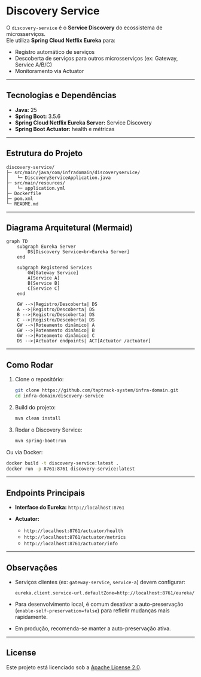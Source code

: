 # Discovery Service

O `discovery-service` é o **Service Discovery** do ecossistema de microsserviços.  
Ele utiliza **Spring Cloud Netflix Eureka** para:

- Registro automático de serviços
- Descoberta de serviços para outros microsserviços (ex: Gateway, Service A/B/C)
- Monitoramento via Actuator

---

## Tecnologias e Dependências

- **Java:** 25
- **Spring Boot:** 3.5.6
- **Spring Cloud Netflix Eureka Server:** Service Discovery
- **Spring Boot Actuator:** health e métricas

---

## Estrutura do Projeto

```
discovery-service/
├─ src/main/java/com/infradomain/discoveryservice/
│   └─ DiscoveryServiceApplication.java
├─ src/main/resources/
│   └─ application.yml
├─ Dockerfile
├─ pom.xml
└─ README.md
```

---

## Diagrama Arquitetural (Mermaid)

```mermaid
graph TD
    subgraph Eureka Server
        DS[Discovery Service<br>Eureka Server]
    end

    subgraph Registered Services
        GW[Gateway Service]
        A[Service A]
        B[Service B]
        C[Service C]
    end

    GW -->|Registro/Descoberta| DS
    A -->|Registro/Descoberta| DS
    B -->|Registro/Descoberta| DS
    C -->|Registro/Descoberta| DS
    GW -->|Roteamento dinâmico| A
    GW -->|Roteamento dinâmico| B
    GW -->|Roteamento dinâmico| C
    DS -->|Actuator endpoints| ACT[Actuator /actuator]
```

---

## Como Rodar

1. Clone o repositório:

   ```bash
   git clone https://github.com/taptrack-system/infra-domain.git
   cd infra-domain/discovery-service
   ```

2. Build do projeto:

   ```bash
   mvn clean install
   ```

3. Rodar o Discovery Service:

   ```bash
   mvn spring-boot:run
   ```

Ou via Docker:

```bash
docker build -t discovery-service:latest .
docker run -p 8761:8761 discovery-service:latest
```

---

## Endpoints Principais

* **Interface do Eureka:**
  `http://localhost:8761`

* **Actuator:**

    * `http://localhost:8761/actuator/health`
    * `http://localhost:8761/actuator/metrics`
    * `http://localhost:8761/actuator/info`

---

## Observações

* Serviços clientes (ex: `gateway-service`, `service-a`) devem configurar:

  ```properties
  eureka.client.service-url.defaultZone=http://localhost:8761/eureka/
  ```
* Para desenvolvimento local, é comum desativar a auto-preservação (`enable-self-preservation=false`) para refletir
  mudanças mais rapidamente.
* Em produção, recomenda-se manter a auto-preservação ativa.

---

## License

Este projeto está licenciado sob a [Apache License 2.0](http://www.apache.org/licenses/LICENSE-2.0).
